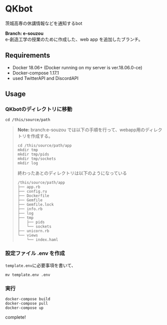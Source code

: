 # QKbot
茨城高専の休講情報などを通知するbot  

__Branch: e-souzou__  
e-創造工学の授業のために作成した、web app を追加したブランチ。  

## Requirements
- Docker 18.06+ (Docker running on my server is ver.18.06.0-ce)
- Docker-compose 1.17.1
- used TwitterAPI and DiscordAPI

## Usage
### QKbotのディレクトリに移動  
``` 
cd /this/source/path
```

> **Note:** branch:e-souzou では以下の手順を行って、webapp用のディレクトリを作成する。  
> ```
> cd /this/source/path/app
> mkdir tmp
> mkdir tmp/pids
> mkdir tmp/sockets
> mkdir log
> ``` 
> 終わったあとのディレクトリは以下のようになっている
> ```
> /this/source/path/app
> ├── app.rb
> ├── config.ru
> ├── Dockerfile
> ├── Gemfile
> ├── Gemfile.lock
> ├── info.rb
> ├── log
> ├── tmp
> │   ├── pids
> │   └── sockets
> ├── unicorn.rb
> └── views
>     └── index.haml
> ```

### 設定ファイル .env を作成
`template.env`に必要事項を書いて、  
```
mv template.env .env
```

### 実行
```
docker-compose build
docker-compose pull
docker-compose up
```
complete!
